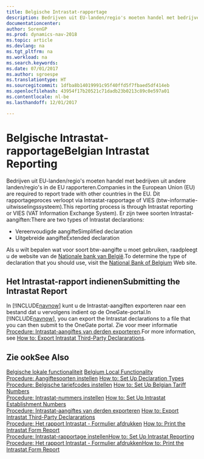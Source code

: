 ```yaml
---
title: Belgische Intrastat-rapportage
description: Bedrijven uit EU-landen/regio's moeten handel met bedrijven uit andere landen/regio's in de EU rapporteren. Dit rapportageproces verloopt via Intrastat-rapportage of VIES (btw-informatie-uitwisselingssysteem).
documentationcenter: 
author: SorenGP
ms.prod: dynamics-nav-2018
ms.topic: article
ms.devlang: na
ms.tgt_pltfrm: na
ms.workload: na
ms.search.keywords: 
ms.date: 07/01/2017
ms.author: sgroespe
ms.translationtype: HT
ms.sourcegitcommit: 1dfba8b14019991c95f40ffd5f7fbaed5df414eb
ms.openlocfilehash: 43954f17b20521c71dadb23b0213c89c0e597a01
ms.contentlocale: nl-be
ms.lasthandoff: 12/01/2017

---
```

# <a name="belgian-intrastat-reporting"></a><span data-ttu-id="c8340-104">Belgische Intrastat-rapportage</span><span class="sxs-lookup"><span data-stu-id="c8340-104">Belgian Intrastat Reporting</span></span>
<span data-ttu-id="c8340-105">Bedrijven uit EU-landen/regio's moeten handel met bedrijven uit andere landen/regio's in de EU rapporteren.</span><span class="sxs-lookup"><span data-stu-id="c8340-105">Companies in the European Union (EU) are required to report trade with other countries in the EU.</span></span> <span data-ttu-id="c8340-106">Dit rapportageproces verloopt via Intrastat-rapportage of VIES (btw-informatie-uitwisselingssysteem).</span><span class="sxs-lookup"><span data-stu-id="c8340-106">This reporting process is through Intrastat reporting or VIES (VAT Information Exchange System).</span></span> <span data-ttu-id="c8340-107">Er zijn twee soorten Intrastat-aangiften:</span><span class="sxs-lookup"><span data-stu-id="c8340-107">There are two types of Intrastat declarations:</span></span>  

- <span data-ttu-id="c8340-108">Vereenvoudigde aangifte</span><span class="sxs-lookup"><span data-stu-id="c8340-108">Simplified declaration</span></span>  
- <span data-ttu-id="c8340-109">Uitgebreide aangifte</span><span class="sxs-lookup"><span data-stu-id="c8340-109">Extended declaration</span></span>  

<span data-ttu-id="c8340-110">Als u wilt bepalen wat voor soort btw-aangifte u moet gebruiken, raadpleegt u de website van de [Nationale bank van België](http://go.microsoft.com/fwlink/?LinkId=163064).</span><span class="sxs-lookup"><span data-stu-id="c8340-110">To determine the type of declaration that you should use, visit the [National Bank of Belgium](http://go.microsoft.com/fwlink/?LinkId=163064) Web site.</span></span>  

## <a name="submitting-the-intrastat-report"></a><span data-ttu-id="c8340-111">Het Intrastat-rapport indienen</span><span class="sxs-lookup"><span data-stu-id="c8340-111">Submitting the Intrastat Report</span></span>  
<span data-ttu-id="c8340-112">In [!INCLUDE[navnow](../../includes/navnow_md.md)] kunt u de Intrastat-aangiften exporteren naar een bestand dat u vervolgens indient op de OneGate-portal.</span><span class="sxs-lookup"><span data-stu-id="c8340-112">In [!INCLUDE[navnow](../../includes/navnow_md.md)], you can export the Intrastat declarations to a file that you can then submit to the OneGate portal.</span></span> <span data-ttu-id="c8340-113">Zie voor meer informatie [Procedure: Intrastat-aangiftes van derden exporteren](how-to-export-intrastat-third-party-declararations.md).</span><span class="sxs-lookup"><span data-stu-id="c8340-113">For more information, see [How to: Export Intrastat Third-Party Declararations](how-to-export-intrastat-third-party-declararations.md).</span></span>  

## <a name="see-also"></a><span data-ttu-id="c8340-114">Zie ook</span><span class="sxs-lookup"><span data-stu-id="c8340-114">See Also</span></span>  
 <span data-ttu-id="c8340-115">[Belgische lokale functionaliteit](belgium-local-functionality.md) </span><span class="sxs-lookup"><span data-stu-id="c8340-115">[Belgium Local Functionality](belgium-local-functionality.md) </span></span>  
 <span data-ttu-id="c8340-116">[Procedure: Aangiftesoorten instellen](how-to-set-up-declaration-types.md) </span><span class="sxs-lookup"><span data-stu-id="c8340-116">[How to: Set Up Declaration Types](how-to-set-up-declaration-types.md) </span></span>  
 <span data-ttu-id="c8340-117">[Procedure: Belgische tariefcodes instellen](how-to-set-up-belgian-tariff-numbers.md) </span><span class="sxs-lookup"><span data-stu-id="c8340-117">[How to: Set Up Belgian Tariff Numbers](how-to-set-up-belgian-tariff-numbers.md) </span></span>  
 <span data-ttu-id="c8340-118">[Procedure: Intrastat-nummers instellen](how-to-set-up-intrastat-establishment-numbers.md) </span><span class="sxs-lookup"><span data-stu-id="c8340-118">[How to: Set Up Intrastat Establishment Numbers](how-to-set-up-intrastat-establishment-numbers.md) </span></span>  
 <span data-ttu-id="c8340-119">[Procedure: Intrastat-aangiftes van derden exporteren](how-to-export-intrastat-third-party-declararations.md) </span><span class="sxs-lookup"><span data-stu-id="c8340-119">[How to: Export Intrastat Third-Party Declararations](how-to-export-intrastat-third-party-declararations.md) </span></span>  
 <span data-ttu-id="c8340-120">[Procedure: Het rapport Intrastat - Formulier afdrukken](how-to-print-the-intrastat-form-report.md) </span><span class="sxs-lookup"><span data-stu-id="c8340-120">[How to: Print the Intrastat Form Report](how-to-print-the-intrastat-form-report.md) </span></span>  
[<span data-ttu-id="c8340-121">Procedure: Intrastat-rapportage instellen</span><span class="sxs-lookup"><span data-stu-id="c8340-121">How to: Set Up Intrastat Reporting</span></span>](../../finance-how-setup-report-intrastat.md)  
 [<span data-ttu-id="c8340-122">Procedure: Het rapport Intrastat - Formulier afdrukken</span><span class="sxs-lookup"><span data-stu-id="c8340-122">How to: Print the Intrastat Form Report</span></span>](how-to-print-the-intrastat-form-report.md)

